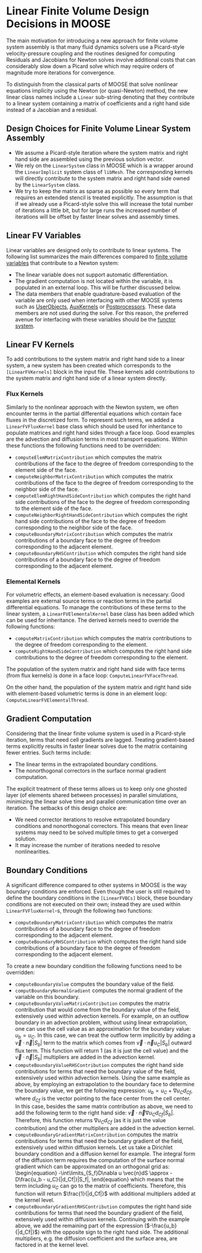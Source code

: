 
# Linear Finite Volume Design Decisions in MOOSE

The main motivation for introducing a new approach for finite volume system
assembly is that many fluid dynamics solvers use a Picard-style velocity-pressure
coupling and the routines designed for computing Residuals and Jacobians for Newton
solves involve additional costs that can considerably slow down a Picard
solve which may require orders of magnitude more iterations for convergence.

To distinguish from the classical parts of MOOSE that solve nonlinear equations
implicity using the Newton (or quasi-Newton) method, the new linear class names
include a `Linear` sub-string denoting that they contribute to a linear system
containing a matrix of coefficients and a right hand side instead of a
Jacobian and a residual.

## Design Choices for Finite Volume Linear System Assembly

- We assume a Picard-style iteration where the system matrix and right hand side
  are assembled using the previous solution vector.
- We rely on the `LinearSystem` class in MOOSE which is a wrapper around
  the `LinearImplicit` system class of `libMesh`. The corresponding kernels will
  directly contribute to the system matrix and right hand side owned by the
  `LinearSystem` class.
- We try to keep the matrix as sparse as possible so every term that requires
  an extended stencil is treated explicitly. The assumption is that if we already use
  a Picard-style solve this will increase the total number of iterations a little bit,
  but for large runs the increased number of iterations will be offset by faster linear
  solves and assembly times.

## Linear FV Variables

Linear variables are designed only to contribute to
linear systems. The following list summarizes the main differences compared to
[finite volume variables](MooseVariableFVReal.md) that contribute to a Newton system:

- The linear variable does not support automatic differentiation.
- The gradient computation is not located within the variable, it is populated
  in an external loop. This will be further discussed below.
- The data members that enable quadrature-based evaluation of the variable are only used
  when interfacing with other MOOSE systems such as [UserObjects](UserObject.md),
  [AuxKernels](AuxKernel.md) or [Postprocessors](Postprocessor.md). These data members
  are not used during the solve. For this reason, the preferred avenue for interfacing
  with these variables should be the [functor system](Functors/index.md).

## Linear FV Kernels

To add contributions to the system matrix and right hand side to a linear system,
a new system has been created which corresponds to the `[LinearFVKernels]` block
in the input file. These kernels add contributions to the system matrix and right hand
side of a linear system directly.

### Flux Kernels

Similarly to the nonlinear approach with the Newton system, we often encounter
terms in the partial differential equations which contain face fluxes in
the discretized form. To represent such terms, we added a `LinearFVFluxKernel` base class which
should be used for inheritance to populate matrices and right hand sides through a
face loop. Good examples are the advection and diffusion terms in most transport
equations. Within these functions the following functions need to be overridden:

- `computeElemMatrixContribution` which computes the matrix contributions of
  the face to the degree of freedom corresponding to the element side of the face.
- `computeNeighborMatrixContribution` which computes the matrix contributions of
  the face to the degree of freedom corresponding to the neighbor side of the face.
- `computeElemRightHandSideContribution` which computes the right hand side
  contributions of the face to the degree of freedom corresponding to the element
  side of the face.
- `computeNeighborRightHandSideContribution` which computes the right hand side
  contributions of the face to the degree of freedom corresponding to the neighbor
  side of the face.
- `computeBoundaryMatrixContribution` which computes the matrix contributions of
  a boundary face to the degree of freedom corresponding to the adjacent element.
- `computeBoundaryRHSContribution` which computes the right hand side contributions of
  a boundary face to the degree of freedom corresponding to the adjacent element.

### Elemental Kernels

For volumetric effects, an element-based evaluation is necessary. Good examples are
external source terms or reaction terms in the partial differential equations.
To manage the contributions of these terms to the linear system, a
`LinearFVElementalKernel` base class has been added which can be used for inheritance.
The derived kernels need to override the following functions:

- `computeMatrixContribution` which computes the matrix contributions to the degree of
  freedom corresponding to the element.
- `computeRightHandSideContribution` which computes the right hand side contributions
  to the degree of freedom corresponding to the element.


The population of the system matrix and right hand side with face terms
(from flux kernels) is done in a face loop: `ComputeLinearFVFaceThread`.

On the other hand, the population of the system matrix and right hand side
with element-based volumetric terms is done in an element
loop: `ComputeLinearFVElementalThread`.

## Gradient Computation

Considering that the linear finite volume system is used in a Picard-style iteration,
terms that need cell gradients are lagged. Treating gradient-based terms explicitly results
in faster linear solves due to the matrix containing fewer entries. Such terms include:

- The linear terms in the extrapolated boundary conditions.
- The nonorthogonal correctors in the surface normal gradient computation.

The explicit treatment of these terms allows us to keep only one ghosted layer
(of elements shared between processes) in parallel simulations, minimizing the
linear solve time and parallel communication
time over an iteration. The setbacks of this design choice are:

- We need corrector iterations to resolve extrapolated boundary conditions
  and nonorthogonal correctors. This means that even linear systems may need to be solved
  multiple times to get a converged solution.
- It may increase the number of iterations needed to resolve nonlinearities.

## Boundary Conditions

A significant difference compared to other systems in MOOSE is the way
boundary conditions are enforced. Even though the user is still required to define the
boundary conditions in the `[LinearFVBCs]` block, these boundary conditions
are not executed on their own; instead they are used within `LinearFVFluxKernel`-s,
through the following two functions:

- `computeBoundaryMatrixContribution` which computes the matrix contributions of
  a boundary face to the degree of freedom corresponding to the adjacent element.
- `computeBoundaryRHSContribution` which computes the right hand side contributions of
  a boundary face to the degree of freedom corresponding to the adjacent element.

To create a new boundary condition the following functions need to be overridden:

- `computeBoundaryValue` computes the boundary value of the field.
- `computBoundaryNormalGradient` computes the normal gradient of the variable on this boundary.
- `computeBoundaryValueMatrixContribution` computes the matrix contribution that would come from
  the boundary value of the field, extensively used within advection kernels.
  For example, on an outflow boundary in an advection problem,
  without using linear extrapolation, one can use the cell value
  as an approximation for the boundary value: $u_b = u_C$. In this case, we can treat the outflow term
  implicitly by adding a $\vec{v} \cdot \vec{n} |S_b|$ term to the matrix which comes from
  $\vec{v} \cdot \vec{n} u_C |S_b|$ outward flux term. This function will return
  $1$ (as it is just the cell value) and the $\vec{v} \cdot \vec{n} |S_b|$ multipliers are added
  in the advection kernel.
- `computeBoundaryValueRHSContribution` computes the right hand side contributions for terms that
  need the boundary value of the field, extensively used within advection kernels.
  Using the same example as above, by employing an extrapolation to the boundary face to determine the
  boundary value, we get the following expression: $u_b = u_C+\nabla u_C d_{Cf}$, where $d_{Cf}$ is
  the vector pointing to the face center from the cell center. In this case, besides the same matrix
  contribution as above, we need to add the following term to the right hand side:
  $\vec{v} \cdot \vec{n} \nabla u_C d_{Cf} |S_b|$. Therefore, this function returns $\nabla u_C d_{Cf}$
  (as it is just the value contribution) and the other multipliers are added in the advection kernel.
- `computeBoundaryGradientMatrixContribution` computes the matrix contributions for terms that need the
  boundary gradient of the field, extensively used within diffusion kernels. Let us take a Dirichlet
  boundary condition and a diffusion kernel for example. The integral form of the diffusion term
  requires the computation of the surface normal gradient which can be approximated on an orthogonal grid as:
  \begin{equation}
    -\int\limits_{S_f}D\nabla u \vec{n}dS  \approx -D\frac{u_b - u_C}{|d_Cf|}|S_f|,
  \end{equation}
  which means that the term including $u_C$ can go to the matrix of coefficients. Therefore, this
  function will return $\frac{1}{|d_Cf|}$ with additional multipliers added at the kernel level.
- `computeBoundaryGradientRHSContribution` computes the right hand side contributions
  for terms that need the boundary gradient of the field, extensively used within diffusion kernels.
  Continuing with the example above, we add the remaining part of the expression ($-\frac{u_b}{|d_Cf|}$)
  with the opposite sign to the right hand side. The additional multipliers, e.g. the diffusion coefficient
  and the surface area, are factored in at the kernel level.




